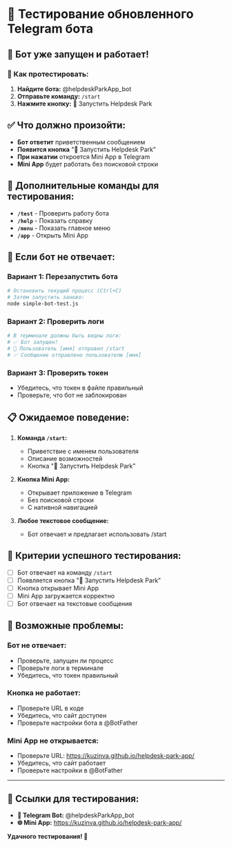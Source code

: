 # 🤖 Тестирование обновленного Telegram бота

## 🚀 **Бот уже запущен и работает!**

### **📱 Как протестировать:**

1. **Найдите бота:** @helpdeskParkApp_bot
2. **Отправьте команду:** `/start`
3. **Нажмите кнопку:** 🚀 Запустить Helpdesk Park

## ✅ **Что должно произойти:**

- **Бот ответит** приветственным сообщением
- **Появится кнопка** "🚀 Запустить Helpdesk Park"
- **При нажатии** откроется Mini App в Telegram
- **Mini App** будет работать без поисковой строки

## 🧪 **Дополнительные команды для тестирования:**

- **`/test`** - Проверить работу бота
- **`/help`** - Показать справку
- **`/menu`** - Показать главное меню
- **`/app`** - Открыть Mini App

## 🔧 **Если бот не отвечает:**

### **Вариант 1: Перезапустить бота**
```bash
# Остановить текущий процесс (Ctrl+C)
# Затем запустить заново:
node simple-bot-test.js
```

### **Вариант 2: Проверить логи**
```bash
# В терминале должны быть видны логи:
# ✅ Бот запущен!
# 👤 Пользователь [имя] отправил /start
# ✅ Сообщение отправлено пользователю [имя]
```

### **Вариант 3: Проверить токен**
- Убедитесь, что токен в файле правильный
- Проверьте, что бот не заблокирован

## 📋 **Ожидаемое поведение:**

1. **Команда `/start`:**
   - Приветствие с именем пользователя
   - Описание возможностей
   - Кнопка "🚀 Запустить Helpdesk Park"

2. **Кнопка Mini App:**
   - Открывает приложение в Telegram
   - Без поисковой строки
   - С нативной навигацией

3. **Любое текстовое сообщение:**
   - Бот отвечает и предлагает использовать /start

## 🎯 **Критерии успешного тестирования:**

- [ ] Бот отвечает на команду `/start`
- [ ] Появляется кнопка "🚀 Запустить Helpdesk Park"
- [ ] Кнопка открывает Mini App
- [ ] Mini App загружается корректно
- [ ] Бот отвечает на текстовые сообщения

## 🚨 **Возможные проблемы:**

### **Бот не отвечает:**
- Проверьте, запущен ли процесс
- Проверьте логи в терминале
- Убедитесь, что токен правильный

### **Кнопка не работает:**
- Проверьте URL в коде
- Убедитесь, что сайт доступен
- Проверьте настройки бота в @BotFather

### **Mini App не открывается:**
- Проверьте URL: https://kuzinva.github.io/helpdesk-park-app/
- Убедитесь, что сайт работает
- Проверьте настройки в @BotFather

---

## 📱 **Ссылки для тестирования:**

- **🤖 Telegram Bot:** @helpdeskParkApp_bot
- **🌐 Mini App:** https://kuzinva.github.io/helpdesk-park-app/

**Удачного тестирования! 🚀**
